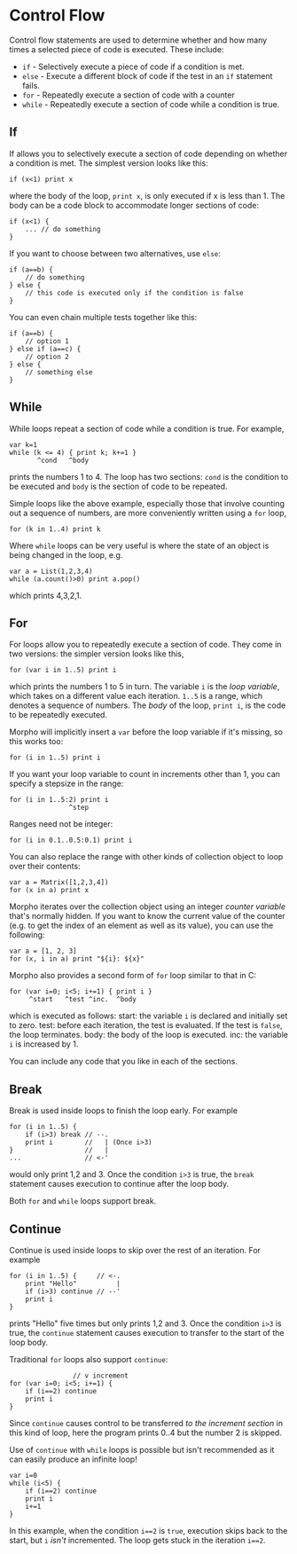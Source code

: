 [comment]: # (Morpho control flow help file)
[version]: # (0.5)

[toplevel]: #

# Control Flow
[tagcontrol]: # (control)

Control flow statements are used to determine whether and how many times a selected piece of code is executed. These include:

* `if` - Selectively execute a piece of code if a condition is met.
* `else` - Execute a different block of code if the test in an `if` statement fails.
* `for` - Repeatedly execute a section of code with a counter
* `while` - Repeatedly execute a section of code while a condition is true.

## If
[tagif]: # (if)
[tagelse]: # (else)

If allows you to selectively execute a section of code depending on whether a condition is met. The simplest version looks like this:

    if (x<1) print x

where the body of the loop, `print x`, is only executed if x is less than 1. The body can be a code block to accommodate longer sections of code:

    if (x<1) {
        ... // do something
    }

If you want to choose between two alternatives, use `else`:

    if (a==b) {
        // do something
    } else {
        // this code is executed only if the condition is false
    }

You can even chain multiple tests together like this:

    if (a==b) {
        // option 1
    } else if (a==c) {
        // option 2
    } else {
        // something else
    }

## While
[tagwhile]: # (while)

While loops repeat a section of code while a condition is true. For example,

    var k=1
    while (k <= 4) { print k; k+=1 }
           ^cond   ^body

prints the numbers 1 to 4. The loop has two sections: `cond` is the condition to be executed and `body` is the section of code to be repeated.

Simple loops like the above example, especially those that involve counting out a sequence of numbers, are more conveniently written using a `for` loop,

    for (k in 1..4) print k

Where `while` loops can be very useful is where the state of an object is being changed in the loop, e.g.

    var a = List(1,2,3,4)
    while (a.count()>0) print a.pop()

which prints 4,3,2,1.

## For
[tagfor]: # (for)
[tagin]: # (in)

For loops allow you to repeatedly execute a section of code. They come in two versions: the simpler version looks like this,

    for (var i in 1..5) print i

which prints the numbers 1 to 5 in turn. The variable `i` is the *loop variable*, which takes on a different value each iteration. `1..5` is a range, which denotes a sequence of numbers. The *body* of the loop,  `print i`, is the code to be repeatedly executed.

Morpho will implicitly insert a `var` before the loop variable if it's missing, so this works too:

    for (i in 1..5) print i

If you want your loop variable to count in increments other than 1, you can specify a stepsize in the range:

    for (i in 1..5:2) print i
                   ^step

Ranges need not be integer:

    for (i in 0.1..0.5:0.1) print i

You can also replace the range with other kinds of collection object to loop over their contents:

    var a = Matrix([1,2,3,4])
    for (x in a) print x

Morpho iterates over the collection object using an integer *counter variable* that's normally hidden. If you want to know the current value of the counter (e.g. to get the index of an element as well as its value), you can use the following:

    var a = [1, 2, 3]
    for (x, i in a) print "${i}: ${x}"

Morpho also provides a second form of `for` loop similar to that in C:

    for (var i=0; i<5; i+=1) { print i }
         ^start   ^test ^inc.  ^body

which is executed as follows:
  start: the variable `i` is declared and initially set to zero.
  test: before each iteration, the test is evaluated. If the test is `false`, the loop terminates.
  body: the body of the loop is executed.
  inc: the variable `i` is increased by 1.

You can include any code that you like in each of the sections.

## Break
[tagbreak]: # (break)

Break is used inside loops to finish the loop early. For example

    for (i in 1..5) {
        if (i>3) break // --.
        print i        //   | (Once i>3)
    }                  //   |
    ...                // <-'

would only print 1,2 and 3. Once the condition `i>3` is true, the `break` statement causes execution to continue after the loop body.

Both `for` and `while` loops support break.

## Continue
[tagcontinue]: # (continue)

Continue is used inside loops to skip over the rest of an iteration. For example

    for (i in 1..5) {     // <-.
        print "Hello"          |
        if (i>3) continue // --'
        print i
    }                     

prints "Hello" five times but only prints 1,2 and 3. Once the condition `i>3` is true, the `continue` statement causes execution to transfer to the start of the loop body.

Traditional `for` loops also support `continue`:

                    // v increment
    for (var i=0; i<5; i+=1) {
        if (i==2) continue
        print i
    }

Since `continue` causes control to be transferred *to the increment section* in this kind of loop, here the program prints 0..4 but the number 2 is skipped.

Use of `continue` with `while` loops is possible but isn't recommended as it can easily produce an infinite loop!

    var i=0
    while (i<5) {
        if (i==2) continue
        print i
        i+=1
    }

In this example, when the condition `i==2` is `true`, execution skips back to the start, but `i` *isn't* incremented. The loop gets stuck in the iteration `i==2`.
